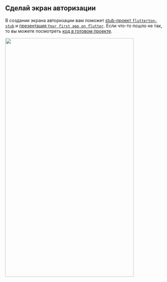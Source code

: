 ## Сделай экран авторизации
В создании экрана авторизации вам поможет [stub-проект `flutterton-stub`](https://github.com/kontur-flutterton/Flutterthon/tree/master/Tasks/Level1/flutterton_stub) и [презентация `Your first app on flutter`](https://github.com/kontur-flutterton/Flutterthon/blob/master/Presentations/2.%20YourFirstAppOnFlutter/Your%20first%20app%20on%20flutter.pdf).
Если что-то пошло не так, то вы можете посмотреть [код в готовом проекте](https://github.com/kontur-flutterton/Flutterton/tree/master/Presentations/flutterton_complete).

<img src="https://github.com/kontur-flutterton/Flutterton/blob/master/Tasks/Level1/src/complete.png" width="411" height="761">
